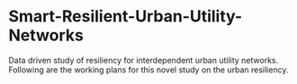 # Smart-Resilient-Urban-Utility-Networks
Data driven study of resiliency for interdependent urban utility networks.
Following are the working plans for this novel study on the urban resiliency. 
